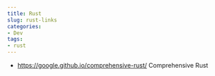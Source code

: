 ```yaml
---
title: Rust
slug: rust-links
categories:
- Dev
tags:
- rust
---
```


- https://google.github.io/comprehensive-rust/ Comprehensive Rust

